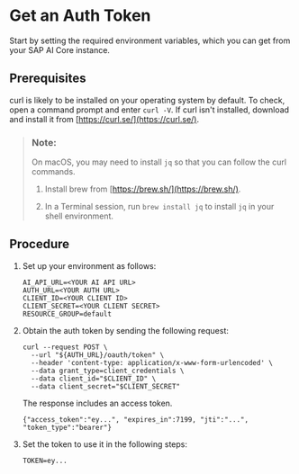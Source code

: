 <!-- copy5ec7ec0626ed4b55a496a48feab2b56b -->

# Get an Auth Token

Start by setting the required environment variables, which you can get from your SAP AI Core instance.



<a name="copy5ec7ec0626ed4b55a496a48feab2b56b__prereq_olk_3l5_fyb"/>

## Prerequisites

curl is likely to be installed on your operating system by default. To check, open a command prompt and enter `curl -V`. If curl isn't installed, download and install it from [https://curl.se/](https://curl.se/).

> ### Note:  
> On macOS, you may need to install `jq` so that you can follow the curl commands.
> 
> 1.  Install brew from [https://brew.sh/](https://brew.sh/).
> 
> 2.  In a Terminal session, run `brew install jq` to install `jq` in your shell environment.



<a name="copy5ec7ec0626ed4b55a496a48feab2b56b__steps_vfc_dnv_gpb"/>

## Procedure

1.  Set up your environment as follows:

    ```
    AI_API_URL=<YOUR AI API URL>
    AUTH_URL=<YOUR AUTH URL>
    CLIENT_ID=<YOUR CLIENT ID>
    CLIENT_SECRET=<YOUR CLIENT SECRET>
    RESOURCE_GROUP=default
    ```

2.  Obtain the auth token by sending the following request:

    ```
    curl --request POST \
      --url "${AUTH_URL}/oauth/token" \
      --header 'content-type: application/x-www-form-urlencoded' \
      --data grant_type=client_credentials \
      --data client_id="$CLIENT_ID" \
      --data client_secret="$CLIENT_SECRET"
    ```

    The response includes an access token.

    ```
    {"access_token":"ey...", "expires_in":7199, "jti":"...", "token_type":"bearer"}
    ```

3.  Set the token to use it in the following steps:

    ```
    TOKEN=ey...
    
    ```


